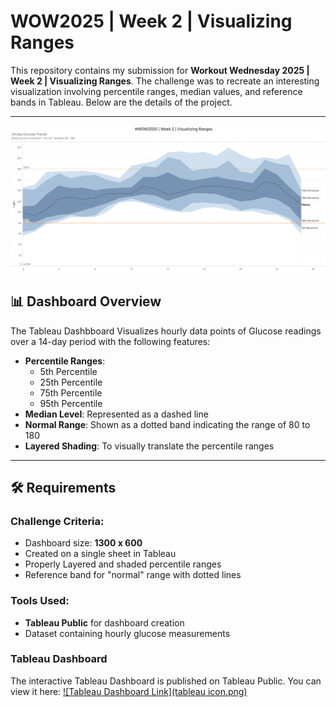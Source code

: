 # WOW2025 | Week 2 | Visualizing Ranges

This repository contains my submission for **Workout Wednesday 2025 | Week 2 | Visualizing Ranges**. The challenge was to recreate an interesting visualization involving percentile ranges, median values, and reference bands in Tableau. Below are the details of the project.

---

![Dashboard Image](WOW2025Wk2Viz.png)

## :bar_chart: Dashboard Overview

The Tableau Dashbboard Visualizes hourly data points of Glucose readings over a 14-day period with the following features:
- **Percentile Ranges**:
    - 5th Percentile
    - 25th Percentile
    - 75th Percentile
    - 95th Percentile
- **Median Level**: Represented as a dashed line
- **Normal Range**: Shown as a dotted band indicating the range of 80 to 180
- **Layered Shading**: To visually translate the percentile ranges

---

## 🛠 Requirements

### Challenge Criteria:
 - Dashboard size: **1300 x 600**
 - Created on a single sheet in Tableau
 - Properly Layered and shaded percentile ranges
 - Reference band for "normal" range with dotted lines

 ### Tools Used:
 - **Tableau Public** for dashboard creation
 - Dataset containing hourly glucose measurements

 ### **Tableau Dashboard**
 The interactive Tableau Dashboard is published on Tableau Public. You can view it here:
 [![Tableau Dashboard Link](tableau icon.png)][def]



[def]: https://public.tableau.com/app/profile/harrison.reed8543/viz/WOW2025Week2VisualizingRanges_17374005494500/Sheet1?publish=yes
